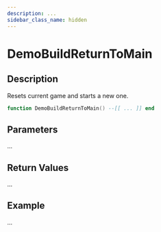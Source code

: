 ```yaml
---
description: ...
sidebar_class_name: hidden
---
```


# DemoBuildReturnToMain

## Description

Resets current game and starts a new one.

```lua
function DemoBuildReturnToMain() --[[ ... ]] end
```

## Parameters

...

## Return Values

...

## Example

...

